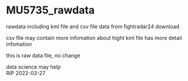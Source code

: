 # MU5735_rawdata
rawdata including kml file and csv file
data from fightradar24 download

csv file may contain more infomation about hight
kml file has more detail infomation

this is raw data file, no change







data science may help                                    
RIP
2022-03-27          
